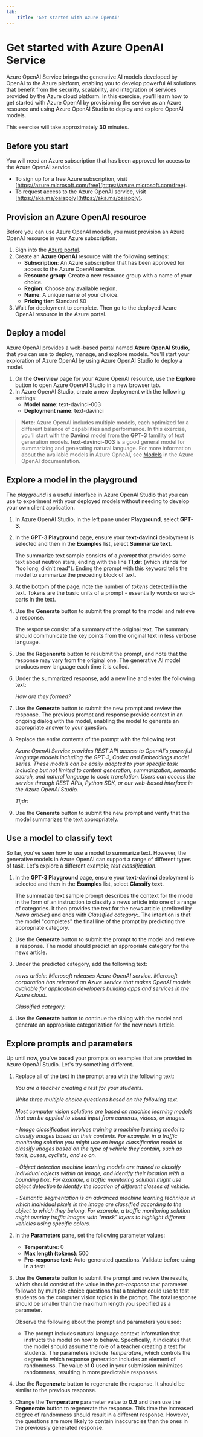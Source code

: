 ```yaml
---
lab:
    title: 'Get started with Azure OpenAI'
---
```


# Get started with Azure OpenAI Service

Azure OpenAI Service brings the generative AI models developed by OpenAI to the Azure platform, enabling you to develop powerful AI solutions that benefit from the security, scalability, and integration of services provided by the Azure cloud platform. In this exercise, you'll learn how to get started with Azure OpenAI by provisioning the service as an Azure resource and using Azure OpenAI Studio to deploy and explore OpenAI models.

This exercise will take approximately **30** minutes.

## Before you start

You will need an Azure subscription that has been approved for access to the Azure OpenAI service.

- To sign up for a free Azure subscription, visit [https://azure.microsoft.com/free](https://azure.microsoft.com/free).
- To request access to the Azure OpenAI service, visit [https://aka.ms/oaiapply](https://aka.ms/oaiapply).

## Provision an Azure OpenAI resource

Before you can use Azure OpenAI models, you must provision an Azure OpenAI resource in your Azure subscription.

1. Sign into the [Azure portal](https://portal.azure.com).
2. Create an **Azure OpenAI** resource with the following settings:
    - **Subscription**: An Azure subscription that has been approved for access to the Azure OpenAI service.
    - **Resource group**: Create a new resource group with a name of your choice.
    - **Region**: Choose any available region.
    - **Name**: A unique name of your choice.
    - **Pricing tier**: Standard S0
3. Wait for deployment to complete. Then go to the deployed Azure OpenAI resource in the Azure portal.

## Deploy a model

Azure OpenAI provides a web-based portal named **Azure OpenAI Studio**, that you can use to deploy, manage, and explore models. You'll start your exploration of Azure OpenAI by using Azure OpenAI Studio to deploy a model.

1. On the **Overview** page for your Azure OpenAI resource, use the **Explore** button to open Azure OpenAI Studio in a new browser tab.
2. In Azure OpenAI Studio, create a new deployment with the following settings:
    - **Model name**: text-davinci-003
    - **Deployment name**: text-davinci

> **Note**: Azure OpenAI includes multiple models, each optimized for a different balance of capabilities and performance. In this exercise, you'll start with the **Davinci** model from the **GPT-3** famility of text generation models. **text-davinci-003** is a good general model for summarizing and generating natural language. For more information about the available models in Azure OpneAI, see [Models](https://learn.microsoft.com/azure/cognitive-services/openai/concepts/models) in the Azure OpenAI documentation.

## Explore a model in the playground

The *playground* is a useful interface in Azure OpenAI Studio that you can use to experiment with your deployed models without needing to develop your own client application.

1. In Azure OpenAI Studio, in the left pane under **Playground**, select **GPT-3**.
2. In the **GPT-3 Playground** page, ensure your **text-davinci** deployment is selected and then in the **Examples** list, select **Summarize text**.

    The summarize text sample consists of a *prompt* that provides some text about neutron stars, ending with the line **Tl;dr:** (which stands for "too long, didn't read"). Ending the prompt with this keyword tells the model to summarize the preceding block of text.

3. At the bottom of the page, note the number of *tokens* detected in the text. Tokens are the basic units of a prompt - essentially words or word-parts in the text.
4. Use the **Generate** button to submit the prompt to the model and retrieve a response.

    The response consist of a summary of the original text. The summary should communicate the key points from the original text in less verbose language.

5. Use the **Regenerate** button to resubmit the prompt, and note that the response may vary from the original one. The generative AI model produces new language each time it is called.
6. Under the summarized response, add a new line and enter the following text:

    *How are they formed?*

7. Use the **Generate** button to submit the new prompt and review the response. The previous prompt and response provide context in an ongoing dialog with the model, enabling the model to generate an appropriate answer to your question.
8. Replace the entire contents of the prompt with the following text:

    *Azure OpenAI Service provides REST API access to OpenAI's powerful language models including the GPT-3, Codex and Embeddings model series. These models can be easily adapted to your specific task including but not limited to content generation, summarization, semantic search, and natural language to code translation. Users can access the service through REST APIs, Python SDK, or our web-based interface in the Azure OpenAI Studio.*

    *Tl;dr:*
9. Use the **Generate** button to submit the new prompt and verify that the model summarizes the text appropriately.

## Use a model to classify text

So far, you've seen how to use a model to summarize text. However, the generative models in Azure OpenAI can support a range of different types of task. Let's explore a different example; *text classification*.

1. In the **GPT-3 Playground** page, ensure your **text-davinci** deployment is selected and then in the **Examples** list, select **Classify text**.

    The summatize text sample prompt describes the context for the model in the form of an instruction to classify a news article into one of a range of categories. It then provides the text for the news article (prefixed by *News article:*) and ends with *Classified category:*. The intention is that the model "completes" the final line of the prompt by predicting thre appropriate category.

2. Use the **Generate** button to submit the prompt to the model and retrieve a response. The model should predict an appropriate category for the news article.
3. Under the predicted category, add the following text:

    *news article: Microsoft releases Azure OpenAI service. Microsoft corporation has released an Azure service that makes OpenAI models available for application developers building apps and services in the Azure cloud.*

    *Classified category:*

4. Use the **Generate** button to continue the dialog with the model and generate an appropriate categorization for the new news article.

## Explore prompts and parameters

Up until now, you've based your prompts on examples that are provided in Azure OpenAI Studio. Let's try something different.

1. Replace all of the text in the prompt area with the following text:

    *You are a teacher creating a test for your students.*

    *Write three multiple choice questions based on the following text.*

    *Most computer vision solutions are based on machine learning models that can be applied to visual input from cameras, videos, or images.*

    *\- Image classification involves training a machine learning model to classify images based on their contents. For example, in a traffic monitoring solution you might use an image classification model to classify images based on the type of vehicle they contain, such as taxis, buses, cyclists, and so on.*

    *\- Object detection machine learning models are trained to classify individual objects within an image, and identify their location with a bounding box. For example, a traffic monitoring solution might use object detection to identify the location of different classes of vehicle.*
    
    *\- Semantic segmentation is an advanced machine learning technique in which individual pixels in the image are classified according to the object to which they belong. For example, a traffic monitoring solution might overlay traffic images with "mask" layers to highlight different vehicles using specific colors.*

2. In the **Parameters** pane, set the following parameter values:
    - **Temperature**: 0
    - **Max length (tokens)**: 500
    - **Pre-response text**: Auto-generated questions. Validate before using in a test:
3. Use the **Generate** button to submit the prompt and review the results, which should consist of the value in the *pre-response text* parameter followed by multiple-choice questions that a teacher could use to test students on the computer vision topics in the prompt. The total response should be smaller than the maximum length you specified as a parameter.

    Observe the following about the prompt and parameters you used:

    - The prompt includes natural language context information that instructs the model on how to behave. Specifically, it indicates that the model should assume the role of a teacher creating a test for students.
    The parameters include *Temperature*, which controls the degree to which response generation includes an element of randomness. The value of **0** used in your submission minimizes randomness, resulting in more predictable responses.

4. Use the **Regenerate** button to regenerate the response. It should be similar to the previous response.
5. Change the **Temperature** parameter value to **0.9** and then use the **Regenerate** button to regenerate the response. This time the increased degree of randomness should result in a different response. However, the questions are more likely to contain inaccuracies than the ones in the previously generated response.

